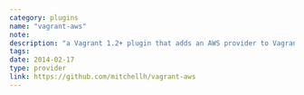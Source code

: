 ```yaml
---
category: plugins
name: "vagrant-aws"
note: 
description: "a Vagrant 1.2+ plugin that adds an AWS provider to Vagrant, allowing Vagrant to control and provision machines in EC2 and VPC."
tags:
date: 2014-02-17
type: provider
link: https://github.com/mitchellh/vagrant-aws
---
```

